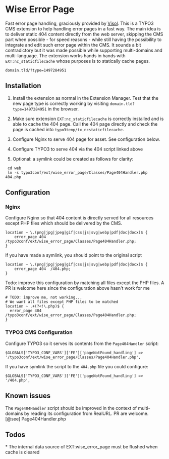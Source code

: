 Wise Error Page
===============

Fast error page handling, graciously provided by [Visol](https://www.visol.ch/).
This is a TYPO3 CMS extension to help handling error pages in a fast way. The
main idea is to deliver static 404 content directly from the web server,
skipping the CMS part when possible - for speed reasons - while still having the
possibility to integrate and edit such error page within the CMS. It sounds a
bit contradictory but it was made possible while supporting multi-domains and
multi-language. The extension works hands in hands with `EXT:nc_staticfilecache`
whose purposes is to statically cache pages.

```
domain.tld/?type=1497284951
```

Installation
------------

1.  Install the extension as normal in the Extension Manager. Test that the new
    page type is correctly working by visiting `domain.tld?type=1497284951` in
    the browser.

2.  Make sure extension `EXT:nc_staticfilecache` is correctly installed and is
    able to cache the 404 page. Call the 404 page directly and check the page is
    cached into `typo3temp/tx_ncstaticfilecache`.

3.  Configure Nginx to serve 404 page for asset. See configuration below.

4.  Configure TYPO3 to serve 404 via the 404 script linked above

5.  Optional: a symlink could be created as follows for clarity:

```
 cd web
 ln -s typo3conf/ext/wise_error_page/Classes/Page404Handler.php 404.php
```

Configuration
-------------

### Nginx

Configure Nginx so that 404 content is directly served for all resources except
PHP files which should be delivered by the CMS.

```
location ~ \.(png|jpg|jpeg|gif|css|js|svg|webp|pdf|doc|docx)$ {
    error_page 404  /typo3conf/ext/wise_error_page/Classes/Page404Handler.php;
}
```

If you have made a symlink, you should point to the original script

```
location ~ \.(png|jpg|jpeg|gif|css|js|svg|webp|pdf|doc|docx)$ {
    error_page 404  /404.php;
}
```

Todo: improve this configuration by matching all files except the PHP files. A
PR is welcome here since the configuration above hasn't work for me

```
# TODO: improve me, not working...
# We want all files except PHP files to be matched
location ~ .+(?<!\.php)$ {
  error_page 404  /typo3conf/ext/wise_error_page/Classes/Page404Handler.php;
}
```

### TYPO3 CMS Configuration

Configure TYPO3 so it serves its contents from the `Page404Handler` script:

```
$GLOBALS['TYPO3_CONF_VARS']['FE']['pageNotFound_handling'] => '/typo3conf/ext/wise_error_page/Classes/Page404Handler.php',
```

If you have symlink the script to the `404.php` file you could configure:

```
$GLOBALS['TYPO3_CONF_VARS']['FE']['pageNotFound_handling'] => '/404.php',
```

Known issues
------------

The `Page404Handler` script should be improved in the context of multi-domains
by reading its configuration from RealURL. PR are welcome. [@see]
Page404Handler.php

Todos
-----

\* The internal data source of EXT:wise_error_page must be flushed when cache is
cleared
